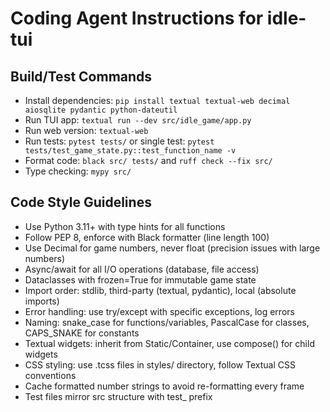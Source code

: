 # Coding Agent Instructions for idle-tui

## Build/Test Commands
- Install dependencies: `pip install textual textual-web decimal aiosqlite pydantic python-dateutil`
- Run TUI app: `textual run --dev src/idle_game/app.py`
- Run web version: `textual-web`
- Run tests: `pytest tests/` or single test: `pytest tests/test_game_state.py::test_function_name -v`
- Format code: `black src/ tests/` and `ruff check --fix src/`
- Type checking: `mypy src/`

## Code Style Guidelines
- Use Python 3.11+ with type hints for all functions
- Follow PEP 8, enforce with Black formatter (line length 100)
- Use Decimal for game numbers, never float (precision issues with large numbers)
- Async/await for all I/O operations (database, file access)
- Dataclasses with frozen=True for immutable game state
- Import order: stdlib, third-party (textual, pydantic), local (absolute imports)
- Error handling: use try/except with specific exceptions, log errors
- Naming: snake_case for functions/variables, PascalCase for classes, CAPS_SNAKE for constants
- Textual widgets: inherit from Static/Container, use compose() for child widgets
- CSS styling: use .tcss files in styles/ directory, follow Textual CSS conventions
- Cache formatted number strings to avoid re-formatting every frame
- Test files mirror src structure with test_ prefix